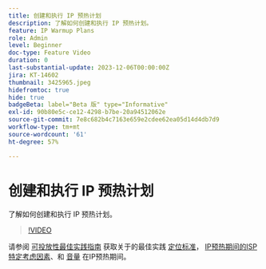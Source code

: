 ```yaml
---
title: 创建和执行 IP 预热计划
description: 了解如何创建和执行 IP 预热计划。
feature: IP Warmup Plans
role: Admin
level: Beginner
doc-type: Feature Video
duration: 0
last-substantial-update: 2023-12-06T00:00:00Z
jira: KT-14602
thumbnail: 3425965.jpeg
hidefromtoc: true
hide: true
badgeBeta: label="Beta 版" type="Informative"
exl-id: 90b80e5c-ce12-4298-b7be-20a94512062e
source-git-commit: 7e8c682b4c7163e659e2cdee62ea05d14d4db7d9
workflow-type: tm+mt
source-wordcount: '61'
ht-degree: 57%

---
```


# 创建和执行 IP 预热计划

了解如何创建和执行 IP 预热计划。

>[!VIDEO](https://video.tv.adobe.com/v/3425965/?learn=on)

请参阅 [可投放性最佳实践指南](https://experienceleague.adobe.com/en/docs/deliverability-learn/deliverability-best-practice-guide/introduction) 获取关于的最佳实践 [定位标准](https://experienceleague.adobe.com/en/docs/deliverability-learn/deliverability-best-practice-guide/transition-process/targeting-criteria)， [IP预热期间的ISP特定考虑因素](https://experienceleague.adobe.com/en/docs/deliverability-learn/deliverability-best-practice-guide/transition-process/isp-specific-considerations-during-ip-warming)、和 [音量](https://experienceleague.adobe.com/en/docs/deliverability-learn/deliverability-best-practice-guide/transition-process/volume) 在IP预热期间。
